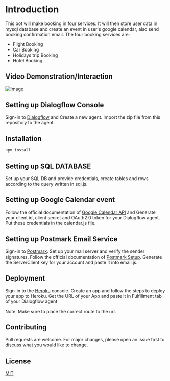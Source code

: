 # Introduction
This bot will make booking in four services. It will then store user data in mysql database and create an event in user's google calendar, also send booking confirmation email. The four booking services are:

- Flight Booking
- Car Booking
- Holidays trip Booking
- Hotel Booking

## Video Demonstration/Interaction

[![Image](https://user-images.githubusercontent.com/47825998/82844886-a4f94180-9efb-11ea-979c-afa4edf6b05a.png)](https://vimeo.com/user115896954/review/422577691/20e51c3c6a)

## Setting up Dialogflow Console

Sign-in to [Dialogflow](https://dialogflow.cloud.google.com/) and Create a new agent. Import the zip file from this repository to the agent.


## Installation

```bash
npm install
```

## Setting up SQL DATABASE
Set up your SQL DB and provide credentials, create tables and rows according to the query written in sql.js.

## Setting up Google Calendar event

Follow the official documentation of [Google Calendar API](https://developers.google.com/calendar/overview) and Generate your client id, client secret and OAuth2.0 token for your Dialogflow agent. Put these credentials in the calendar.js file.

## Setting up Postmark Email Service
Sign-in to [Postmark](https://account.postmarkapp.com/). Set up your mail server and verify the sender signatures. Follow the official documentation of [Postmark Setup](https://postmarkapp.com/support/article/1002-getting-started-with-postmark). Generate the ServerClient key for your account and paste it into email.js.

## Deployment

Sign-in to the [Heroku](https://www.heroku.com/) console. Create an app and follow the steps to deploy your app to Heroku. Get the URL of your App and paste it in Fulfillment tab of your Dialogflow agent

Note: Make sure to place the correct route to the url.

## Contributing
Pull requests are welcome. For major changes, please open an issue first to discuss what you would like to change.


## License
[MIT](https://choosealicense.com/licenses/mit/)
